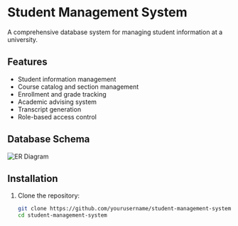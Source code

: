 # Student Management System

A comprehensive database system for managing student information at a university.

## Features

- Student information management
- Course catalog and section management
- Enrollment and grade tracking
- Academic advising system
- Transcript generation
- Role-based access control

## Database Schema

![ER Diagram](docs/ER_Diagram.png)

## Installation

1. Clone the repository:
   ```bash
   git clone https://github.com/yourusername/student-management-system.git
   cd student-management-system

